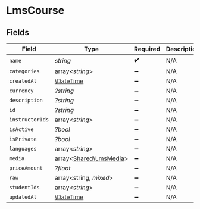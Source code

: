 # LmsCourse


## Fields

| Field                                                         | Type                                                          | Required                                                      | Description                                                   |
| ------------------------------------------------------------- | ------------------------------------------------------------- | ------------------------------------------------------------- | ------------------------------------------------------------- |
| `name`                                                        | *string*                                                      | :heavy_check_mark:                                            | N/A                                                           |
| `categories`                                                  | array<*string*>                                               | :heavy_minus_sign:                                            | N/A                                                           |
| `createdAt`                                                   | [\DateTime](https://www.php.net/manual/en/class.datetime.php) | :heavy_minus_sign:                                            | N/A                                                           |
| `currency`                                                    | *?string*                                                     | :heavy_minus_sign:                                            | N/A                                                           |
| `description`                                                 | *?string*                                                     | :heavy_minus_sign:                                            | N/A                                                           |
| `id`                                                          | *?string*                                                     | :heavy_minus_sign:                                            | N/A                                                           |
| `instructorIds`                                               | array<*string*>                                               | :heavy_minus_sign:                                            | N/A                                                           |
| `isActive`                                                    | *?bool*                                                       | :heavy_minus_sign:                                            | N/A                                                           |
| `isPrivate`                                                   | *?bool*                                                       | :heavy_minus_sign:                                            | N/A                                                           |
| `languages`                                                   | array<*string*>                                               | :heavy_minus_sign:                                            | N/A                                                           |
| `media`                                                       | array<[Shared\LmsMedia](../../Models/Shared/LmsMedia.md)>     | :heavy_minus_sign:                                            | N/A                                                           |
| `priceAmount`                                                 | *?float*                                                      | :heavy_minus_sign:                                            | N/A                                                           |
| `raw`                                                         | array<string, *mixed*>                                        | :heavy_minus_sign:                                            | N/A                                                           |
| `studentIds`                                                  | array<*string*>                                               | :heavy_minus_sign:                                            | N/A                                                           |
| `updatedAt`                                                   | [\DateTime](https://www.php.net/manual/en/class.datetime.php) | :heavy_minus_sign:                                            | N/A                                                           |